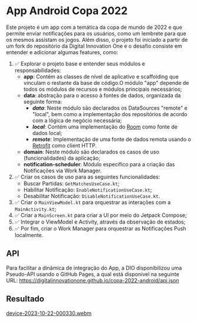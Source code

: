 # App Android Copa 2022

Este projeto é um app com a temática da copa de mundo de 2022 e que permite enviar notificações para
os usuários, como um lembrete para que os mesmos assistam os jogos. Além disso, o projeto foi
iniciado a partir de um fork do repositório da Digital Innovation One e o desafio consiste em
entender e adicionar algumas features, como:

1. :white_check_mark: Explorar o projeto base e entender seus módulos e responsabilidades:
    * **app**: Contém as classes de nível de aplicativo e scaffolding que vinculam o restante da
      base de código.O módulo "app" depende de todos os módulos de recursos e módulos principais
      necessários;
    * **data**: abstração para o acesso à fontes de dados, organizada da seguinte forma:
        * ***data***: Neste módulo são declarados os DataSources "remote" e "local", bem como a
          implementação dos repositórios de acordo com a lógica de negócio necessária;
        * ***local***: Contém uma implementação
          do [Room](https://developer.android.com/training/data-storage/room) como fonte de dados
          local;
        * ***remote***: Implementação de uma fonte de dados remota usando
          o [Retrofit](https://square.github.io/retrofit/) como client HTTP.
    * **domain**: Neste módulo são declarados os casos de uso (funcionalidades) da aplicação;
    * **notification-scheduler**: Módulo específico para a criação das Notificações via Work
      Manager.
2. :white_check_mark: Criar os casos de uso para as seguintes funcionalidades:
    * Buscar Partidas: `GetMatchesUseCase.kt`;
    * Habilitar Notificação: `EnableNotificationUseCase.kt`;
    * Desabilitar Notificação: `DisableNotificationUseCase.kt`.
3. :white_check_mark: Criar o `MainViewModel.kt` para orquestrar as interações com
   a `MainActivity.kt`;
4. :white_check_mark: Criar a `MainScreen.kt` para criar a UI por meio do Jetpack Compose;
5. :white_check_mark: Integrar o ViewModel e Activity, através da observação de estados;
6. :white_check_mark: Por fim, criar o Work Manager para orquestrar as Notificações Push localmente.

## API

Para facilitar a dinâmica de integração do App, a DIO disponibilizou uma Pseudo-API usando o GitHub
Pages, a qual está disponível na seguinte
URL: https://digitalinnovationone.github.io/copa-2022-android/api.json

## Resultado

[device-2023-10-22-000330.webm](https://github.com/gowithcintya/copa-2022-android/assets/114451088/99db2046-c877-40be-80e2-7e847ced181a)